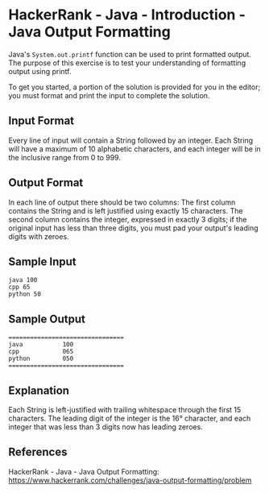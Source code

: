 # HackerRank - Java - Introduction - Java Output Formatting

Java's `System.out.printf` function can be used to print formatted output. 
The purpose of this exercise is to test your understanding of formatting output using printf.

To get you started, a portion of the solution is provided for you in the editor; 
you must format and print the input to complete the solution.


## Input Format

Every line of input will contain a String followed by an integer.
Each String will have a maximum of 10 alphabetic characters, 
and each integer will be in the inclusive range from 0 to 999.


## Output Format

In each line of output there should be two columns:
The first column contains the String and is left justified using exactly 15 characters.
The second column contains the integer, expressed in exactly 3 digits; if the original input has less than three digits, 
you must pad your output's leading digits with zeroes.


## Sample Input
```
java 100
cpp 65
python 50
```


## Sample Output
```
================================
java           100
cpp            065
python         050
================================
```


## Explanation
Each String is left-justified with trailing whitespace through the first 15 characters. 
The leading digit of the integer is the 16° character, and each integer that was less than 3 digits now has leading zeroes.


## References
HackerRank - Java - Java Output Formatting:
https://www.hackerrank.com/challenges/java-output-formatting/problem